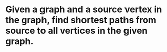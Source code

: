 # Given a graph and a source vertex in the graph, find shortest paths from source to all vertices in the given graph.
